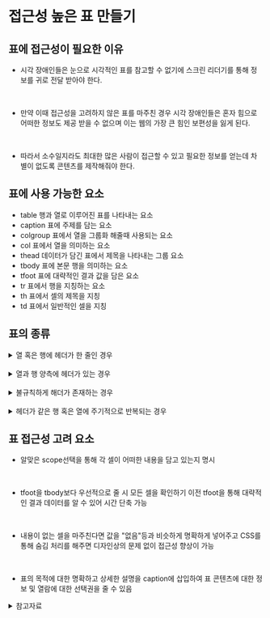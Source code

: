 # 접근성 높은 표 만들기

## 표에 접근성이 필요한 이유
- 시각 장애인들은 눈으로 시각적인 표를 참고할 수 없기에 스크린 리더기를 통해 정보를 귀로 전달 받아야 한다.
<br>

- 만약 이때 접근성을 고려하지 않은 표를 마주친 경우 시각 장애인들은 혼자 힘으로 어떠한 정보도 제공 받을 수 없으며 이는 웹의 가장 큰 힘인 보편성을 잃게 된다.
<br>

- 따라서 소수일지라도 최대한 많은 사람이 접근할 수 있고 필요한 정보를 얻는데 차별이 없도록 콘텐츠를 제작해줘야 한다.

## 표에 사용 가능한 요소
- table 
    행과 열로 이루어진 표를 나타내는 요소
- caption
    표에 주제를 담는 요소
- colgroup
    표에서 열을 그룹화 해줄때 사용되는 요소
- col
    표에서 열을 의미하는 요소
- thead
    데이터가 담긴 표에서 제목을 나타내는 그룹 요소
- tbody
    표에 본문 행을 의미하는 요소
- tfoot
    표에 대략적인 결과 값을 담은 요소
- tr
    표에서 행을 지칭하는 요소
- th
    표에서 셀의 제목을 지칭
- td
    표에서 일반적인 셀을 지칭

## 표의 종류

<details>
<summary>열 혹은 행에 헤더가 한 줄인 경우</summary>

```html
<body>
    <table>
        <caption>Teddy bear collectors:</caption>
        <tr>
            <th scope="col">Last Name</th>
            <th scope="col">First Name</th>
            <th scope="col">City</th>
        </tr>
        <tr>
            <td>Phoenix</td>
            <td>Imari</td>
            <td>Henry</td>
        </tr>
        <tr>
            <td>Zeki</td>
            <td>Rome</td>
            <td>Min</td>
        </tr>
        <tr>
            <td>Apirka</td>
            <td>Kelly</td>
            <td>Brynn</td>
        </tr>
    </table>
</body>
```
<table>
        <caption>Teddy bear collectors:</caption>
        <tr>
            <th scope="col">Last Name</th>
            <th scope="col">First Name</th>
            <th scope="col">City</th>
        </tr>
        <tr>
            <td>Phoenix</td>
            <td>Imari</td>
            <td>Henry</td>
        </tr>
        <tr>
            <td>Zeki</td>
            <td>Rome</td>
            <td>Min</td>
        </tr>
        <tr>
            <td>Apirka</td>
            <td>Kelly</td>
            <td>Brynn</td>
        </tr>
    </table>
</details>
<br>
<details>
<summary>열과 행 양측에 헤더가 있는 경우</summary>

```html
<body>
    <table>
        <caption>Delivery slots:</caption>
        <tr>
            <td></td>
            <th scope="col">Monday</th>
            <th scope="col">Tuesday</th>
            <th scope="col">Wednesday</th>
            <th scope="col">Thursday</th>
            <th scope="col">Friday</th>
        </tr>
        <tr>
            <th scope="row">09:00 - 11:00</th>
            <td>Closed</td>
            <td>Open</td>
            <td>Open</td>
            <td>Closed</td>
            <td>Closed</td>
        </tr>
        <tr>
            <th scope="row">11:00 - 13:00</th>
            <td>Open</td>
            <td>Open</td>
            <td>Closed</td>
            <td>Closed</td>
            <td>Closed</td>
        </tr>
    </table>
</body>
```
<table>
        <caption>Delivery slots:</caption>
        <tr>
            <td></td>
            <th scope="col">Monday</th>
            <th scope="col">Tuesday</th>
            <th scope="col">Wednesday</th>
            <th scope="col">Thursday</th>
            <th scope="col">Friday</th>
        </tr>
        <tr>
            <th scope="row">09:00 - 11:00</th>
            <td>Closed</td>
            <td>Open</td>
            <td>Open</td>
            <td>Closed</td>
            <td>Closed</td>
        </tr>
        <tr>
            <th scope="row">11:00 - 13:00</th>
            <td>Open</td>
            <td>Open</td>
            <td>Closed</td>
            <td>Closed</td>
            <td>Closed</td>
        </tr>
    </table>
</details>
<br>
<details>
<summary>불규칙하게 해더가 존재하는 경우</summary>

```html
<body>
    <table>
  <col>
  <colgroup span="2"></colgroup>
  <colgroup span="2"></colgroup>
  <tr>
    <td rowspan="2"></td>
    <th colspan="2" scope="colgroup">Mars</th>
    <th colspan="2" scope="colgroup">Venus</th>
  </tr>
  <tr>
    <th scope="col">Produced</th>
    <th scope="col">Sold</th>
    <th scope="col">Produced</th>
    <th scope="col">Sold</th>
  </tr>
  <tr>
    <th scope="row">Teddy Bears</th>
    <td>50,000</td>
    <td>30,000</td>
    <td>100,000</td>
    <td>80,000</td>
  </tr>
  <tr>
    <th scope="row">Board Games</th>
    <td>10,000</td>
    <td>5,000</td>
    <td>12,000</td>
    <td>9,000</td>
  </tr>
</table>
</body>
```
<table>
  <caption>
    Poster availability
  </caption>
  <col>
  <col>
  <colgroup span="3"></colgroup>
  <thead>
    <tr>
      <th scope="col">Poster name</th>
      <th scope="col">Color</th>
      <th colspan="3" scope="colgroup">Sizes available</th>
    </tr>
  </thead>
  <tbody>
    <tr>
      <th rowspan="3" scope="rowgroup">Zodiac</th>
      <th scope="row">Full color</th>
      <td>A2</td>
      <td>A3</td>
      <td>A4</td>
    </tr>
    <tr>
      <th scope="row">Black and white</th>
      <td>A1</td>
      <td>A2</td>
      <td>A3</td>
    </tr>
    <tr>
      <th scope="row">Sepia</th>
      <td>A3</td>
      <td>A4</td>
      <td>A5</td>
    </tr>
  </tbody>
  <tbody>
    <tr>
      <th rowspan="2" scope="rowgroup">Angels</th>
      <th scope="row">Black and white</th>
      <td>A1</td>
      <td>A3</td>
      <td>A4</td>
    </tr>
    <tr>
      <th scope="row">Sepia</th>
      <td>A2</td>
      <td>A3</td>
      <td>A5</td>
    </tr>
  </tbody>
</table>
</details>
<br>
<details>
<summary>헤더가 같은 행 혹은 열에 주기적으로 반복되는 경우</summary>

```html
<body>
    <table>
  <caption>
    Supplier contacts
  </caption>
  <tr>
    <th id="blank">&nbsp;</th>
    <th id="co1" headers="blank">Example 1 Ltd</th>
    <th id="co2" headers="blank">Example 2 Co</th>
  </tr>
  <tr>
    <th id="c1" headers="blank">Contact</th>
    <td headers="co1 c1">James Phillips</td>
    <td headers="co2 c1">Marie Beauchamp</td>
  </tr>
  <tr>
    <th id="p1"  headers="blank">Position</th>
    <td headers="co1 p1">Sales Director</td>
    <td headers="co2 p1">Sales Manager</td>
  </tr>
  <tr>
    <th id="e1"  headers="blank">Email</th>
    <td headers="co1 e1">jp@1ltd.example.com</td>
    <td headers="co2 e1">marie@2co.example.com</td>
  </tr>
  <tr>
    <th>&nbsp;</th>
    <th id="co3" headers="blank">Example 3 Ltd</th>
    <th id="co4" headers="blank">Example 4 Inc</th>
  </tr>
  <tr>
    <th id="c2"  headers="blank">Contact</th>
    <td headers="co3 c2">Suzette Jones</td>
    <td headers="co4 c2">Alex Howe</td>
  </tr>
  <tr>
    <th id="p2" headers="blank">Position</th>
    <td headers="co3 p2">Sales Officer</td>
    <td headers="co4 p2">Sales Director</td>
  </tr>
  <tr>
    <th id="e2" headers="blank">Email</th>
    <td headers="co3 e2">Suz@ltd3.example.com</td>
    <td headers="co4 e2">howe@4inc.example.com</td>
  </tr>
</table>
</body>
```
<table>
  <caption>
    Supplier contacts
  </caption>
  <tr>
    <th id="blank">&nbsp;</th>
    <th id="co1" headers="blank">Example 1 Ltd</th>
    <th id="co2" headers="blank">Example 2 Co</th>
  </tr>
  <tr>
    <th id="c1" headers="blank">Contact</th>
    <td headers="co1 c1">James Phillips</td>
    <td headers="co2 c1">Marie Beauchamp</td>
  </tr>
  <tr>
    <th id="p1"  headers="blank">Position</th>
    <td headers="co1 p1">Sales Director</td>
    <td headers="co2 p1">Sales Manager</td>
  </tr>
  <tr>
    <th id="e1"  headers="blank">Email</th>
    <td headers="co1 e1">jp@1ltd.example.com</td>
    <td headers="co2 e1">marie@2co.example.com</td>
  </tr>
  <tr>
    <th>&nbsp;</th>
    <th id="co3" headers="blank">Example 3 Ltd</th>
    <th id="co4" headers="blank">Example 4 Inc</th>
  </tr>
  <tr>
    <th id="c2"  headers="blank">Contact</th>
    <td headers="co3 c2">Suzette Jones</td>
    <td headers="co4 c2">Alex Howe</td>
  </tr>
  <tr>
    <th id="p2" headers="blank">Position</th>
    <td headers="co3 p2">Sales Officer</td>
    <td headers="co4 p2">Sales Director</td>
  </tr>
  <tr>
    <th id="e2" headers="blank">Email</th>
    <td headers="co3 e2">Suz@ltd3.example.com</td>
    <td headers="co4 e2">howe@4inc.example.com</td>
  </tr>
</table>
</details>

## 표 접근성 고려 요소
- 알맞은 scope선택을 통해 각 셀이 어떠한 내용을 담고 있는지 명시
<br>

- tfoot을 tbody보다 우선적으로 줄 시 모든 셀을 확인하기 이전 tfoot을 통해 대략적인 결과 데이터를 알 수 있어 시간 단축 가능
<br>

- 내용이 없는 셀을 마주친다면 값을 "없음"등과 비슷하게 명확하게 넣어주고 CSS를 통해 숨김 처리를 해주면 디자인상의 문제 없이 접근성 향상이 가능
<br>

- 표의 목적에 대한 명확하고 상세한 설명을 caption에 삽입하여 표 콘텐츠에 대한 정보 및 열람에 대한 선택권을 줄 수 있음

<details>

<summary>참고자료</summary>
<a href="https://developer.mozilla.org/en-US/">MDN</a>
<br>
<a href="https://seulbinim.github.io/WSA/table.html#table-tr-th-td-%EC%9A%94%EC%86%8C">강사님 깃헙 정리글</a>
<br>
<a href="https://www.w3.org/WAI/tutorials/tables/">W3C 접근성 튜토리얼</a>
</details>